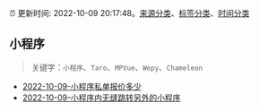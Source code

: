 :alarm_clock: 更新时间: 2022-10-09 20:17:48。[来源分类](../README.md)、[标签分类](../TAGS.md)、[时间分类](../TIMELINE.md)

## 小程序


> 关键字：`小程序`、`Taro`、`MPVue`、`Wepy`、`Chameleon`



- [2022-10-09-小程序私单报价多少](https://www.v2ex.com/t/885635) 
- [2022-10-09-小程序内无缝跳转另外的小程序](https://www.v2ex.com/t/885615) 